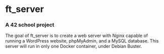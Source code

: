 # ft_server

### A 42 school project

The goal of ft_server is to create a web server with Nginx capable of running a WordPress website, phpMyAdmin, and a MySQL database. This server will run in only one Docker container, under Debian Buster.